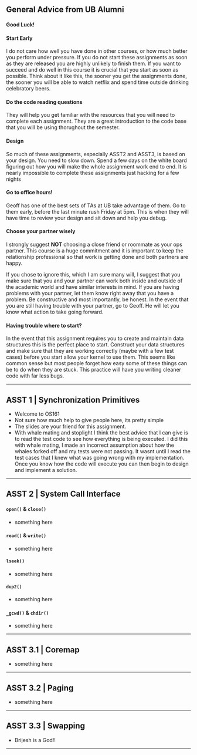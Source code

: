 ## General Advice from UB Alumni

#### Good Luck!

#### Start Early
I do not care how well you have done in other courses, or how much better you perform under pressure. If you do not start these assignments as soon as they are released you are highly unlikely to finish them. If you want to succeed and do well in this course it is crucial that you start as soon as possible. Think about it like this, the sooner you get the assignments done, the sooner you will be able to watch netflix and spend time outside drinking celebratory beers.

#### Do the code reading questions 
They will help you get familiar with the resources that you will need to complete each assignment. They are a great introduction to the code base that you will be using thorughout the semester.

#### Design
So much of these assignments, especially ASST2 and ASST3, is based on your design. You need to slow down. Spend a few days on the white board figuring out how you will make the whole assignment work end to end. It is nearly impossible to complete these assignments just hacking for a few nights

#### Go to office hours!
Geoff has one of the best sets of TAs at UB take advantage of them. Go to them early, before the last minute rush Friday at 5pm. This is when they will have time to review your design and sit down and help you debug.

#### Choose your partner wisely
I strongly suggest **NOT** choosing a close friend or roommate as your ops partner. This course is a huge commitment and it is important to keep the relationship professional so that work is getting done and both partners are happy.

If you chose to ignore this, which I am sure many will, I suggest that you make sure that you and your partner can work both inside and outside of the academic world and have similar interests in mind. If you are having problems with your partner, let them know right away that you have a problem. Be constructive and most importantly, be honest. In the event that you are still having trouble with your partner, go to Geoff. He will let you know what action to take going forward.

#### Having trouble where to start?
In the event that this assignment requires you to create and maintain data structures this is the perfect place to start. Construct your data structures and make sure that they are working correctly (maybe with a few test cases) before you start allow your kernel to use them. This seems like common sense but most people forget how easy some of these things can be to do when they are stuck. This practice will have you writing cleaner code with far less bugs.

-------------------------------------------------------------------------------

## ASST 1 | Synchronization Primitives
- Welcome to OS161
- Not sure how much help to give people here, its pretty simple
- The slides are your friend for this assignment.
- With whale mating and stoplight I think the best advice that I can give is to read the test code to see how everything is being executed. I did this with whale mating, I made an incorrect assumption about how the whales forked off and my tests were not passing. It wasnt until I read the test cases that I knew what was going wrong with my implementation. Once you know how the code will execute you can then begin to design and implement a solution. 

-------------------------------------------------------------------------------

## ASST 2 | System Call Interface

#### `open()` & `close()`
- something here

#### `read()` & `write()`
- something here

#### `lseek()`
- something here

#### `dup2()`
- something here

#### `_gcwd()` & `chdir()`
- something here

-------------------------------------------------------------------------------

## ASST 3.1 | Coremap
- something here

-------------------------------------------------------------------------------

## ASST 3.2 | Paging
- something here

-------------------------------------------------------------------------------

## ASST 3.3 | Swapping
- Brijesh is a God!!

-------------------------------------------------------------------------------



